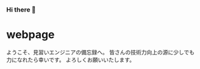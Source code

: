 ### Hi there 👋
# webpage

ようこそ、見習いエンジニアの備忘録へ。
皆さんの技術力向上の源に少しでも力になれたら幸いです。
よろしくお願いいたします。



<!--
**kissshot-skup/kissshot-skup** is a ✨ _special_ ✨ repository because its `README.md` (this file) appears on your GitHub profile.

Here are some ideas to get you started:

- 🔭 I’m currently working on ...
- 🌱 I’m currently learning ...
- 👯 I’m looking to collaborate on ...
- 🤔 I’m looking for help with ...
- 💬 Ask me about ...
- 📫 How to reach me: ...
- 😄 Pronouns: ...
- ⚡ Fun fact: ...
-->
